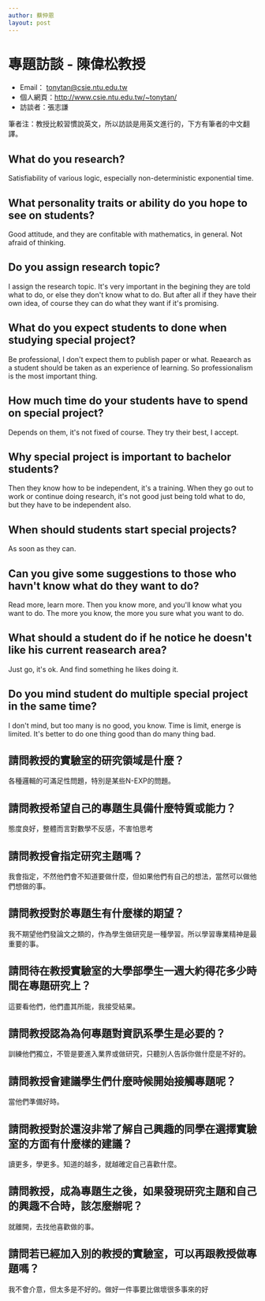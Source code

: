 ```yaml
---
author: 蔡仲恩
layout: post
---
```


# 專題訪談 - 陳偉松教授
- Email： tonytan@csie.ntu.edu.tw
- 個人網頁：http://www.csie.ntu.edu.tw/~tonytan/
- 訪談者：張志謙

筆者注：教授比較習慣說英文，所以訪談是用英文進行的，下方有筆者的中文翻譯。

## What do you research?
Satisfiability of various logic, especially non-deterministic exponential time.

## What personality traits or ability do you hope to see on students?
Good attitude, and they are confitable with mathematics, in general. Not afraid of thinking.

## Do you assign research topic?
I assign the research topic. It's very important in the begining they are told what to do, or else they don't know what to do. But after all if they have their own idea, of course they can do what they want if it's promising.

## What do you expect students to done when studying special project?
Be professional, I don't expect them to publish paper or what. Reaearch as a student should be taken as an experience of learning. So professionalism is the most important thing.

## How much time do your students have to spend on special project?
Depends on them, it's not fixed of course. They try their best, I accept.

## Why special project is important to bachelor students?
Then they know how to be independent, it's a training. When they go out to work or continue doing research, it's not good just being told what to do, but they have to be independent also. 

## When should students start special projects?
As soon as they can.

## Can you give some suggestions to those who havn't know what do they want to do?
Read more, learn more. Then you know more, and you'll know what you want to do. The more you know, the more you sure what you want to do.

## What should a student do if he notice he doesn't like his current reasearch area?
Just go, it's ok. And find something he likes doing it.

## Do you mind student do multiple special project in the same time?
I don't mind, but too many is no good, you know. Time is limit, energe is limited. It's better to do one thing good than do many thing bad.

## 請問教授的實驗室的研究領域是什麼？
各種邏輯的可滿足性問題，特別是某些N-EXP的問題。

## 請問教授希望自己的專題生具備什麼特質或能力？
態度良好，整體而言對數學不反感，不害怕思考

## 請問教授會指定研究主題嗎？
我會指定，不然他們會不知道要做什麼，但如果他們有自己的想法，當然可以做他們想做的事。

## 請問教授對於專題生有什麼樣的期望？
我不期望他們發論文之類的，作為學生做研究是一種學習。所以學習專業精神是最重要的事。

## 請問待在教授實驗室的大學部學生一週大約得花多少時間在專題研究上？
這要看他們，他們盡其所能，我接受結果。

## 請問教授認為為何專題對資訊系學生是必要的？
訓練他們獨立，不管是要進入業界或做研究，只聽別人告訴你做什麼是不好的。

## 請問教授會建議學生們什麼時候開始接觸專題呢？
當他們準備好時。

## 請問教授對於還沒非常了解自己興趣的同學在選擇實驗室的方面有什麼樣的建議？
讀更多，學更多。知道的越多，就越確定自己喜歡什麼。

## 請問教授，成為專題生之後，如果發現研究主題和自己的興趣不合時，該怎麼辦呢？
就離開，去找他喜歡做的事。

## 請問若已經加入別的教授的實驗室，可以再跟教授做專題嗎？
我不會介意，但太多是不好的。做好一件事要比做壞很多事來的好
